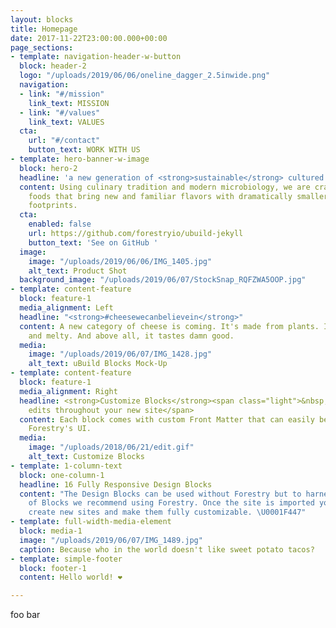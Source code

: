 ```yaml
---
layout: blocks
title: Homepage
date: 2017-11-22T23:00:00.000+00:00
page_sections:
- template: navigation-header-w-button
  block: header-2
  logo: "/uploads/2019/06/06/oneline_dagger_2.5inwide.png"
  navigation:
  - link: "#/mission"
    link_text: MISSION
  - link: "#/values"
    link_text: VALUES
  cta:
    url: "#/contact"
    button_text: WORK WITH US
- template: hero-banner-w-image
  block: hero-2
  headline: 'a new generation of <strong>sustainable</strong> cultured foods '
  content: Using culinary tradition and modern microbiology, we are crafting exceptional
    foods that bring new and familiar flavors with dramatically smaller ecological
    footprints.
  cta:
    enabled: false
    url: https://github.com/forestryio/ubuild-jekyll
    button_text: 'See on GitHub '
  image:
    image: "/uploads/2019/06/06/IMG_1405.jpg"
    alt_text: Product Shot
  background_image: "/uploads/2019/06/07/StockSnap_RQFZWA5OOP.jpg"
- template: content-feature
  block: feature-1
  media_alignment: Left
  headline: "<strong>#cheesewecanbelievein</strong>"
  content: A new category of cheese is coming. It's made from plants. It's creamy
    and melty. And above all, it tastes damn good.
  media:
    image: "/uploads/2019/06/07/IMG_1428.jpg"
    alt_text: uBuild Blocks Mock-Up
- template: content-feature
  block: feature-1
  media_alignment: Right
  headline: <strong>Customize Blocks</strong><span class="light">&nbsp;to make quick
    edits throughout your new site</span>
  content: Each block comes with custom Front Matter that can easily be edited in
    Forestry's UI.
  media:
    image: "/uploads/2018/06/21/edit.gif"
    alt_text: Customize Blocks
- template: 1-column-text
  block: one-column-1
  headline: 16 Fully Responsive Design Blocks
  content: "The Design Blocks can be used without Forestry but to harness the power
    of Blocks we recommend using Forestry. Once the site is imported you can immediately
    create new sites and make them fully customizable. \U0001F447"
- template: full-width-media-element
  block: media-1
  image: "/uploads/2019/06/07/IMG_1489.jpg"
  caption: Because who in the world doesn't like sweet potato tacos?
- template: simple-footer
  block: footer-1
  content: Hello world! ❤︎

---
```

foo bar